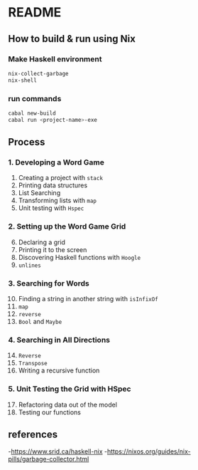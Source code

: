 # README
## How to build & run using Nix

### Make Haskell environment

```bash
nix-collect-garbage
nix-shell
```

### run commands

```bash
cabal new-build
cabal run <project-name>-exe
```

## Process

### 1. Developing a Word Game

01. Creating a project with `stack`
02. Printing data structures
03. List Searching
04. Transforming lists with `map`
05. Unit testing with `Hspec`

### 2. Setting up the Word Game Grid

06. Declaring a grid
07. Printing it to the screen
08. Discovering Haskell functions with `Hoogle`
09. `unlines`

### 3. Searching for Words

10. Finding a string in another string with `isInfixOf`
11. `map`
12. `reverse`
13. `Bool` and `Maybe`

### 4. Searching in All Directions

14. `Reverse`
15. `Transpose`
16. Writing a recursive function

### 5. Unit Testing the Grid with HSpec

17. Refactoring data out of the model
18. Testing our functions

## references

-<https://www.srid.ca/haskell-nix>
-<https://nixos.org/guides/nix-pills/garbage-collector.html>
